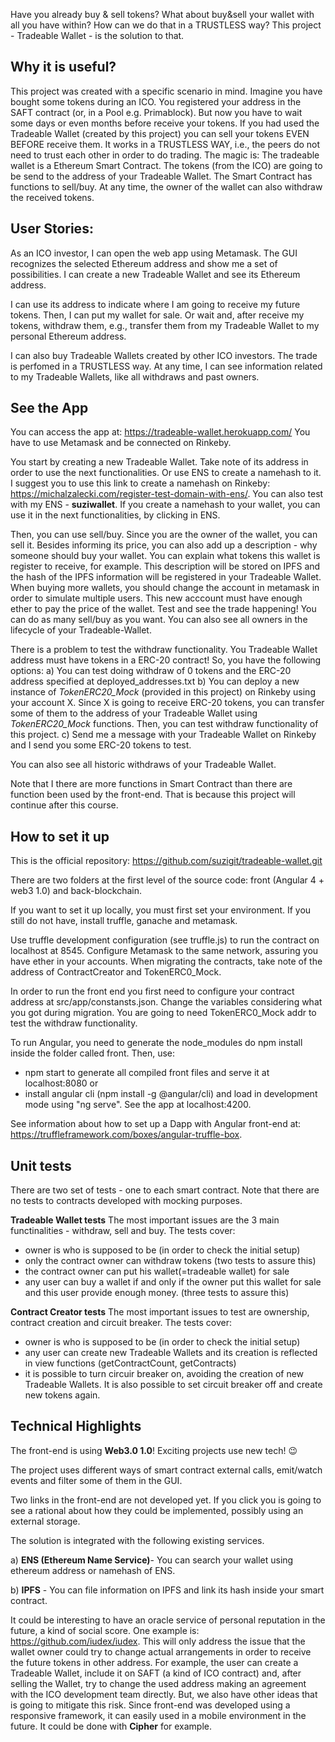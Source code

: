 Have you already buy & sell tokens? What about buy&sell your wallet with all you have within?
How can we do that in a TRUSTLESS way? This project  - Tradeable Wallet - is the solution to that.

Why it is useful?
-----------------
This project was created with a specific scenario in mind. Imagine you have bought some tokens during an ICO. You registered your address in the SAFT contract (or, in a Pool e.g. Primablock). But now you have to wait some days or even months before receive your tokens. If you had used the Tradeable Wallet (created by this project) you can sell your tokens EVEN BEFORE receive them. It works in a TRUSTLESS WAY, i.e., the peers do not need to trust each other in order to do trading.
The magic is: The tradeable wallet is a Ethereum Smart Contract. The tokens (from the ICO) are going to be send to the address of your Tradeable Wallet. The Smart Contract has functions to sell/buy. At any time, the owner of the wallet can also withdraw the received tokens.


User Stories:
-------------
As an ICO investor, I can open the web app using Metamask. The GUI recognizes the selected Ethereum address and show me a set of possibilities. I can create a new Tradeable Wallet and see its Ethereum address.

I can use its address to indicate where I am going to receive my future tokens. Then, I can put my wallet for sale. Or wait and, after receive my tokens, withdraw them, e.g., transfer them from my Tradeable Wallet to my personal Ethereum address.

I can also buy Tradeable Wallets created by other ICO investors. The trade is perfomed in a TRUSTLESS way.
At any time, I can see information related to my Tradeable Wallets, like all withdraws and past owners.


See the App
-----------

You can access the app at: https://tradeable-wallet.herokuapp.com/
You have to use Metamask and be connected on Rinkeby. 

You start by creating a new Tradeable Wallet. Take note of its address in order to use the next functionalities. Or use ENS to create a namehash to it. I suggest you to use this link to create a namehash on Rinkeby: https://michalzalecki.com/register-test-domain-with-ens/.
You can also test with my ENS - **suziwallet**. If you create a namehash to your wallet, you can use it in the next functionalities, by clicking in ENS.

Then, you can use sell/buy. Since you are the owner of the wallet, you can sell it. Besides informing its price, you can also add up a description - why someone should buy your wallet. You can explain what tokens this wallet is register to receive, for example. This description will be stored on IPFS and the hash of the IPFS information will be registered in your Tradeable Wallet. 
When buying more wallets, you should change the account in metamask in order to simulate multiple users. This new acccount must have enough ether to pay the price of the wallet. Test and see the trade happening!
You can do as many sell/buy as you want. You can also see all owners in the lifecycle of your Tradeable-Wallet.

There is a problem to test the withdraw functionality. You Tradeable Wallet address must have tokens in a ERC-20 contract! So, you have the following options:
a) You can test doing withdraw of 0 tokens and the ERC-20 address specified at deployed_addresses.txt 
b) You can deploy a new instance of _TokenERC20_Mock_ (provided in this project) on Rinkeby using your account X. Since X is going to receive ERC-20 tokens, you can transfer some of them to the address of your Tradeable Wallet using _TokenERC20_Mock_ functions. Then, you can test withdraw functionality of this project.
c) Send me a message with your Tradeable Wallet on Rinkeby and I send you some ERC-20 tokens to test.

You can also see all historic withdraws of your Tradeable Wallet. 

Note that I there are more functions in Smart Contract than there are function been used by the front-end. That is because this project will continue after this course.  


How to set it up
----------------

This is the official repository: https://github.com/suzigit/tradeable-wallet.git 

There are two folders at the first level of the source code: front (Angular 4 + web3 1.0) and back-blockchain.

If you want to set it up locally, you must first set your environment. If you still do not have, install truffle, ganache and metamask.

Use truffle development configuration (see truffle.js) to run the contract on localhost at 8545. Configure Metamask to the same network, assuring you have ether in your accounts. When migrating the contracts, take note of the address of ContractCreator and TokenERC0_Mock.

In order to run the front end you first need to configure your contract address at src/app/constansts.json. Change the variables considering what you got during migration. You are going to need TokenERC0_Mock addr to test the withdraw functionality.

To run Angular, you need to generate the node_modules do npm install inside the folder called front. 
Then, use: 
- npm start to generate all compiled front files and serve it at localhost:8080 or   
- install angular cli (npm install -g @angular/cli) and load in development mode using "ng serve". See the app at localhost:4200.

See information about how to set up a Dapp with Angular front-end at: https://truffleframework.com/boxes/angular-truffle-box.


Unit tests
----------

There are two set of tests - one to each smart contract. Note that there are no tests to contracts developed with mocking purposes.

**Tradeable Wallet tests** 
The most important issues are the 3 main functinalities - withdraw, sell and buy. The tests cover:
- owner is who is supposed to be (in order to check the initial setup)
- only the contract owner can withdraw tokens (two tests to assure this)
- the contract owner can put his wallet(=tradeable wallet) for sale
- any user can buy a wallet if and only if the owner put this wallet for sale and this user provide enough money. (three tests to assure this)

**Contract Creator tests**
The most important issues to test are ownership, contract creation and circuit breaker. The tests cover:
- owner is who is supposed to be (in order to check the initial setup)
- any user can create new Tradeable Wallets and its creation is reflected in view functions (getContractCount, getContracts) 
- it is possible to turn circuir breaker on, avoiding the creation of new Tradeable Wallets. It is also possible to set circuit breaker off and create new tokens again.



Technical Highlights
---------------------

The front-end is using **Web3.0 1.0**! Exciting projects use new tech! :wink:

The project uses different ways of smart contract external calls, emit/watch events and filter some of them in the GUI. 

Two links in the front-end are not developed yet. If you click you is going to see a rational about how they could be implemented, possibly using an external storage.

The solution is integrated with the following existing services. 

a) **ENS (Ethereum Name Service)**- You can search your wallet using ethereum address or namehash of ENS.

b) **IPFS** - You can file information on IPFS and link its hash inside your smart contract.


It could be interesting to have an oracle service of personal reputation in the future, a kind of social score. One example is: https://github.com/iudex/iudex. This will only address the issue that the wallet owner could try to change actual arrangements in order to receive the future tokens in other address. For example, the user can create a Tradeable Wallet, include it on SAFT (a kind of ICO contract) and, after selling the Wallet, try to change the used address making an agreement with the ICO development team directly. But, we also have other ideas that is going to mitigate this risk.
Since front-end was developed using a responsive framework, it can easily used in a mobile environment in the future. It could be done with **Cipher** for example.
